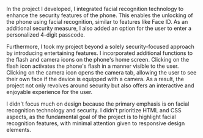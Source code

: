 In the project I developed, I integrated facial recognition technology to enhance the security features of the phone. This enables the unlocking of the phone using facial recognition, similar to features like Face ID. As an additional security measure, I also added an option for the user to enter a personalized 4-digit passcode.

Furthermore, I took my project beyond a solely security-focused approach by introducing entertaining features. I incorporated additional functions to the flash and camera icons on the phone's home screen. Clicking on the flash icon activates the phone's flash in a manner visible to the user. Clicking on the camera icon opens the camera tab, allowing the user to see their own face if the device is equipped with a camera. As a result, the project not only revolves around security but also offers an interactive and enjoyable experience for the user.

I didn't focus much on design because the primary emphasis is on facial recognition technology and security. I didn't prioritize HTML and CSS aspects, as the fundamental goal of the project is to highlight facial recognition features, with minimal attention given to responsive design elements.

<img src=""> </img>
